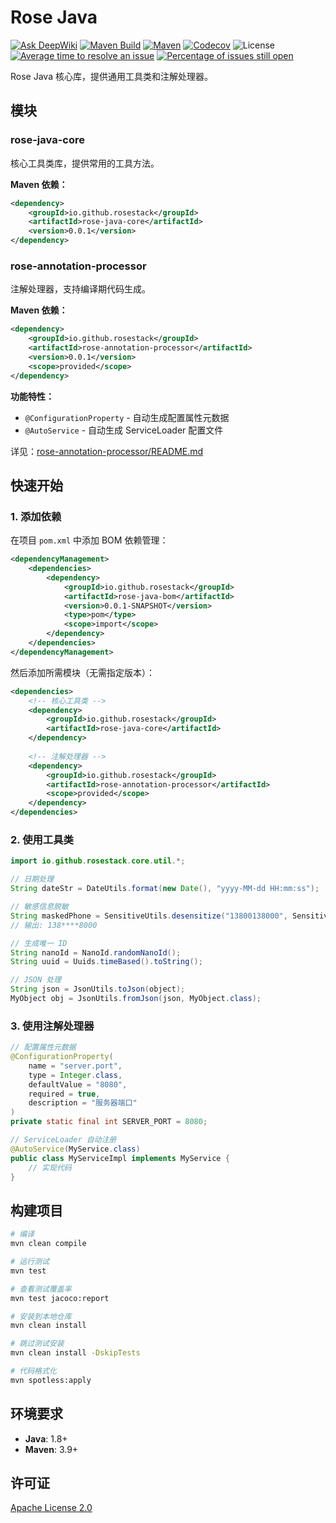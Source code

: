 # Rose Java

[![Ask DeepWiki](https://deepwiki.com/badge.svg)](https://deepwiki.com/rosestack/rose-java)
[![Maven Build](https://github.com/rosestack/rose-java/actions/workflows/maven-build.yml/badge.svg)](https://github.com/rosestack/rose-java/actions/workflows/maven-build.yml)
[![Maven](https://img.shields.io/maven-central/v/io.github.rosestack/rose-java.svg)](https://central.sonatype.com/artifact/io.github.rosestack/rose-java)
[![Codecov](https://codecov.io/gh/rosestack/rose-java/branch/main/graph/badge.svg)](https://app.codecov.io/gh/rosestack/rose-java)
![License](https://img.shields.io/github/license/rosestack/rose-java.svg)
[![Average time to resolve an issue](https://isitmaintained.com/badge/resolution/rosestack/rose-java.svg)](https://isitmaintained.com/project/rosestack/rose-java "Average time to resolve an issue")
[![Percentage of issues still open](https://isitmaintained.com/badge/open/rosestack/rose-java.svg)](https://isitmaintained.com/project/rosestack/rose-java "Percentage of issues still open")

Rose Java 核心库，提供通用工具类和注解处理器。

## 模块

### rose-java-core
核心工具类库，提供常用的工具方法。

**Maven 依赖：**
```xml
<dependency>
    <groupId>io.github.rosestack</groupId>
    <artifactId>rose-java-core</artifactId>
    <version>0.0.1</version>
</dependency>
```

### rose-annotation-processor
注解处理器，支持编译期代码生成。

**Maven 依赖：**
```xml
<dependency>
    <groupId>io.github.rosestack</groupId>
    <artifactId>rose-annotation-processor</artifactId>
    <version>0.0.1</version>
    <scope>provided</scope>
</dependency>
```

**功能特性：**
- `@ConfigurationProperty` - 自动生成配置属性元数据
- `@AutoService` - 自动生成 ServiceLoader 配置文件

详见：[rose-annotation-processor/README.md](rose-annotation-processor/README.md)

## 快速开始

### 1. 添加依赖

在项目 `pom.xml` 中添加 BOM 依赖管理：

```xml
<dependencyManagement>
    <dependencies>
        <dependency>
            <groupId>io.github.rosestack</groupId>
            <artifactId>rose-java-bom</artifactId>
            <version>0.0.1-SNAPSHOT</version>
            <type>pom</type>
            <scope>import</scope>
        </dependency>
    </dependencies>
</dependencyManagement>
```

然后添加所需模块（无需指定版本）：

```xml
<dependencies>
    <!-- 核心工具类 -->
    <dependency>
        <groupId>io.github.rosestack</groupId>
        <artifactId>rose-java-core</artifactId>
    </dependency>
    
    <!-- 注解处理器 -->
    <dependency>
        <groupId>io.github.rosestack</groupId>
        <artifactId>rose-annotation-processor</artifactId>
        <scope>provided</scope>
    </dependency>
</dependencies>
```

### 2. 使用工具类

```java
import io.github.rosestack.core.util.*;

// 日期处理
String dateStr = DateUtils.format(new Date(), "yyyy-MM-dd HH:mm:ss");

// 敏感信息脱敏
String maskedPhone = SensitiveUtils.desensitize("13800138000", SensitiveType.MOBILE_PHONE);
// 输出: 138****8000

// 生成唯一 ID
String nanoId = NanoId.randomNanoId();
String uuid = Uuids.timeBased().toString();

// JSON 处理
String json = JsonUtils.toJson(object);
MyObject obj = JsonUtils.fromJson(json, MyObject.class);
```

### 3. 使用注解处理器

```java
// 配置属性元数据
@ConfigurationProperty(
    name = "server.port",
    type = Integer.class,
    defaultValue = "8080",
    required = true,
    description = "服务器端口"
)
private static final int SERVER_PORT = 8080;

// ServiceLoader 自动注册
@AutoService(MyService.class)
public class MyServiceImpl implements MyService {
    // 实现代码
}
```

## 构建项目

```bash
# 编译
mvn clean compile

# 运行测试
mvn test

# 查看测试覆盖率
mvn test jacoco:report

# 安装到本地仓库
mvn clean install

# 跳过测试安装
mvn clean install -DskipTests

# 代码格式化
mvn spotless:apply
```

## 环境要求

- **Java**: 1.8+
- **Maven**: 3.9+

## 许可证

[Apache License 2.0](LICENSE)

